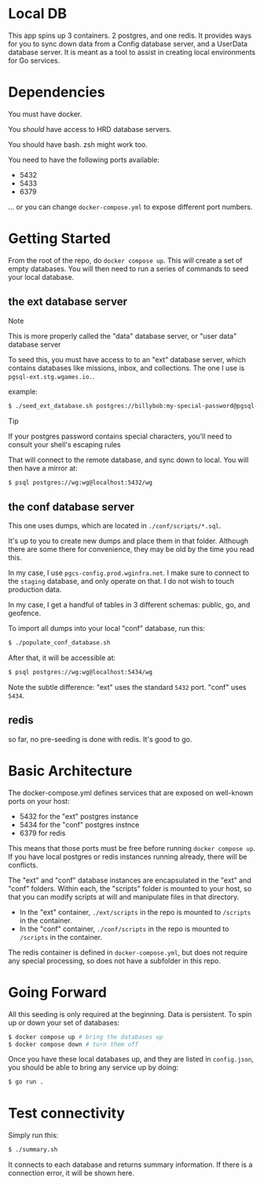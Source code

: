 # Local DB

This app spins up 3 containers. 2 postgres, and one redis. It provides ways for you to sync down data from a Config database server, and a UserData database server. It is meant as a tool to assist in creating local environments for Go services.

# Dependencies

You must have docker.

You _should_ have access to HRD database servers.

You should have bash. zsh might work too.

You need to have the following ports available:

- 5432
- 5433
- 6379

... or you can change `docker-compose.yml` to expose different port numbers.

#  Getting Started

From the root of the repo, do `docker compose up`. This will create a set of empty databases. You will then need to run a series of commands to seed your local database.

## the ext database server

> [!NOTE]  
> This is more properly called the "data" database server, or "user data" database server

To seed this, you must have access to to an "ext" database server, which contains databases like missions, inbox, and collections. The one I use is `pgsql-ext.stg.wgames.io.`.

example:

```sh
$ ./seed_ext_database.sh postgres://billybob:my-special-password@pgsql-ext.stg.wgames.io:5432/postgres
```

> [!TIP]
> If your postgres password contains special characters, you'll need to consult your shell's escaping rules

That will connect to the remote database, and sync down to local. You will then have a mirror at:

```sh
$ psql postgres://wg:wg@localhost:5432/wg
```

## the conf database server

This one uses dumps, which are located in `./conf/scripts/*.sql`.

It's up to you to create new dumps and place them in that folder. Although there are some there for convenience, they may be old by the time you read this.

In my case, I use `pgcs-config.prod.wginfra.net`. I make sure to connect to the `staging` database, and only operate on that. I do not wish to touch production data.

In my case, I get a handful of tables in 3 different schemas: public, go, and geofence.

To import all dumps into your local "conf" database, run this:

```sh
$ ./populate_conf_database.sh 
```

After that, it will be accessible at:

```sh
$ psql postgres://wg:wg@localhost:5434/wg
```

Note the subtle difference: "ext" uses the standard `5432` port. "conf" uses `5434`.

## redis

so far, no pre-seeding is done with redis. It's good to go.


# Basic Architecture

The docker-compose.yml defines services that are exposed on well-known ports on your host:

- 5432 for the "ext" postgres instance
- 5434 for the "conf" postgres instnce
- 6379 for redis

This means that those ports must be free before running `docker compose up`. If you have local postgres or redis instances running already, there will be conflicts.

The "ext" and "conf" database instances are encapsulated in the "ext" and "conf" folders. Within each, the "scripts" folder is mounted to your host, so that you can modify scripts at will and manipulate files in that directory.

- In the "ext"  container, `./ext/scripts`  in the repo is mounted to `/scripts` in the container.
- In the "conf" container, `./conf/scripts` in the repo is mounted to `/scripts` in the container.

The redis container is defined in `docker-compose.yml`, but does not require any special processing, so does not have a subfolder in this repo.


# Going Forward

All this seeding is only required at the beginning. Data is persistent. To spin up or down your set of databases:

```sh
$ docker compose up # bring the databases up
$ docker compose down # turn them off 
```
Once you have these local databases up, and they are listed in `config.json`, you should be able to bring any service up by doing:

```sh
$ go run .
```

# Test connectivity

Simply run this:

```sh
$ ./summary.sh
```

It connects to each database and returns summary information. If there is a connection error, it will be shown here.
